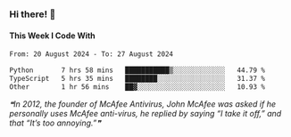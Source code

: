 ### Hi there! 👋

#### This Week I Code With
<!--START_SECTION:waka-->

```txt
From: 20 August 2024 - To: 27 August 2024

Python       7 hrs 58 mins   ███████████▒░░░░░░░░░░░░░   44.79 %
TypeScript   5 hrs 35 mins   ████████░░░░░░░░░░░░░░░░░   31.37 %
Other        1 hr 56 mins    ██▓░░░░░░░░░░░░░░░░░░░░░░   10.93 %
```

<!--END_SECTION:waka-->

<!--STARTS_HERE_QUOTE_README-->
<i>❝In 2012, the founder of McAfee Antivirus, John McAfee was asked if he personally uses McAfee anti-virus, he replied by saying “I take it off,” and that “It’s too annoying.”❞</i>
<!--ENDS_HERE_QUOTE_README-->
